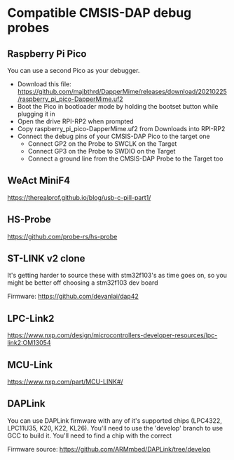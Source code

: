 # Compatible CMSIS-DAP debug probes

## Raspberry Pi Pico

  You can use a second Pico as your debugger.

  -  Download this file: https://github.com/majbthrd/DapperMime/releases/download/20210225/raspberry_pi_pico-DapperMime.uf2
  - Boot the Pico in bootloader mode by holding the bootset button while plugging it in
  - Open the drive RPI-RP2 when prompted
  - Copy raspberry_pi_pico-DapperMime.uf2 from Downloads into RPI-RP2
  - Connect the debug pins of your CMSIS-DAP Pico to the target one
      - Connect GP2 on the Probe to SWCLK on the Target
      - Connect GP3 on the Probe to SWDIO on the Target
      - Connect a ground line from the CMSIS-DAP Probe to the Target too

## WeAct MiniF4
https://therealprof.github.io/blog/usb-c-pill-part1/

## HS-Probe
https://github.com/probe-rs/hs-probe

## ST-LINK v2 clone
It's getting harder to source these with stm32f103's as time goes on, so you might be better off choosing a stm32f103 dev board

Firmware: https://github.com/devanlai/dap42

## LPC-Link2
https://www.nxp.com/design/microcontrollers-developer-resources/lpc-link2:OM13054

## MCU-Link
https://www.nxp.com/part/MCU-LINK#/

## DAPLink
You can use DAPLink firmware with any of it's supported chips (LPC4322, LPC11U35, K20, K22, KL26). You'll need to use the 'develop' branch to use GCC to build it. You'll need to find a chip with the correct 

Firmware source: https://github.com/ARMmbed/DAPLink/tree/develop
